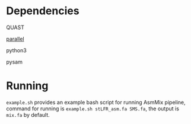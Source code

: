 # Dependencies

QUAST

[parallel](https://www.gnu.org/software/parallel/)

python3

pysam

# Running

`example.sh` provides an example bash script for running AsmMix pipeline, command for running is `example.sh stLFR_asm.fa SMS.fa`, the output is `mix.fa` by default. 

